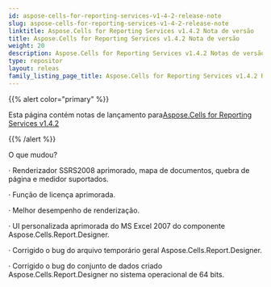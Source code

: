 ```yaml
---
id: aspose-cells-for-reporting-services-v1-4-2-release-note
slug: aspose-cells-for-reporting-services-v1-4-2-release-note
linktitle: Aspose.Cells for Reporting Services v1.4.2 Nota de versão
title: Aspose.Cells for Reporting Services v1.4.2 Nota de versão
weight: 20
description: Aspose.Cells for Reporting Services v1.4.2 Notas de versão – as atualizações e correções mais recentes
type: repositor
layout: releas
family_listing_page_title: Aspose.Cells for Reporting Services v1.4.2 Release Note
---
```

{{% alert color="primary" %}} 

 Esta página contém notas de lançamento para[Aspose.Cells for Reporting Services v1.4.2](https://releases.aspose.com/cells/reportingservices/new-releases/aspose.cells-for-reporting-services-v1.4.2/)

{{% /alert %}} 



 O que mudou?

 · Renderizador SSRS2008 aprimorado, mapa de documentos, quebra de página e medidor suportados.

 · Função de licença aprimorada.

 · Melhor desempenho de renderização.

 · UI personalizada aprimorada do MS Excel 2007 do componente Aspose.Cells.Report.Designer.

 · Corrigido o bug do arquivo temporário geral Aspose.Cells.Report.Designer.

 · Corrigido o bug do conjunto de dados criado Aspose.Cells.Report.Designer no sistema operacional de 64 bits.


